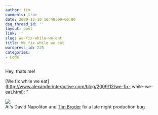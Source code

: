 ```yaml
---
author: tim
comments: true
date: 2009-12-10 16:48:00+00:00
dsq_thread_id: ''
layout: post
link: ''
slug: we-fix-while-we-eat
title: We fix while we eat
wordpress_id: 225
categories:
- Code
---
```


Hey, thats me!  
  
[We fix while we eat](http://www.alexanderinteractive.com/blog/2009/12/we-fix-
while-we-eat.html): "

![](http://www.alexanderinteractive.com/blog/IMAG0015.jpg)  
Ai's David Napolitan and [Tim
Broder](http://www.alexanderinteractive.com/blog/author/tim-broder-1/) fix a
late night production bug
